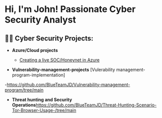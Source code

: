 <h1>Hi, I'm John! Passionate Cyber Security Analyst</h1>

<h2>👨‍💻 Cyber Security Projects:</h2>

- <b>Azure/Cloud projects</b>
  - [Creating a live SOC/Honeynet in Azure](https://github.com/BlueTeamJD/Cloud-SOC)

- <b>Vulnerability-management-projects</b>
[Vulerability management-program-implementation]

-https://github.com/BlueTeamJD/Vulnerability-management-program/tree/main

- <b>Threat hunting and Security Operations</b>https://github.com/BlueTeamJD/Threat-Hunting-Scenario-Tor-Browser-Usage-/tree/main
